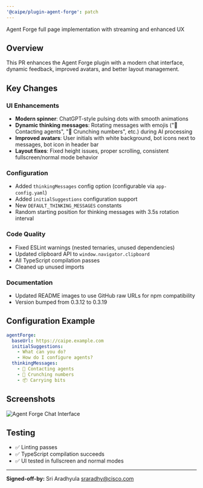```yaml
---
'@caipe/plugin-agent-forge': patch
---
```


Agent Forge full page implementation with streaming and enhanced UX

## Overview

This PR enhances the Agent Forge plugin with a modern chat interface, dynamic feedback, improved avatars, and better layout management.

## Key Changes

### UI Enhancements

- **Modern spinner**: ChatGPT-style pulsing dots with smooth animations
- **Dynamic thinking messages**: Rotating messages with emojis ("🤖 Contacting agents", "🔢 Crunching numbers", etc.) during AI processing
- **Improved avatars**: User initials with white background, bot icons next to messages, bot icon in header bar
- **Layout fixes**: Fixed height issues, proper scrolling, consistent fullscreen/normal mode behavior

### Configuration

- Added `thinkingMessages` config option (configurable via `app-config.yaml`)
- Added `initialSuggestions` configuration support
- New `DEFAULT_THINKING_MESSAGES` constants
- Random starting position for thinking messages with 3.5s rotation interval

### Code Quality

- Fixed ESLint warnings (nested ternaries, unused dependencies)
- Updated clipboard API to `window.navigator.clipboard`
- All TypeScript compilation passes
- Cleaned up unused imports

### Documentation

- Updated README images to use GitHub raw URLs for npm compatibility
- Version bumped from 0.3.12 to 0.3.19

## Configuration Example

```yaml
agentForge:
  baseUrl: https://caipe.example.com
  initialSuggestions:
    - What can you do?
    - How do I configure agents?
  thinkingMessages:
    - 🤖 Contacting agents
    - 🔢 Crunching numbers
    - 📦 Carrying bits
```

## Screenshots

![Agent Forge Chat Interface](https://raw.githubusercontent.com/cnoe-io/community-plugins/agent-forge/workspaces/agent-forge/plugins/agent-forge/images/jarvis_1.png)

## Testing

- ✅ Linting passes
- ✅ TypeScript compilation succeeds
- ✅ UI tested in fullscreen and normal modes

---

**Signed-off-by:** Sri Aradhyula <sraradhy@cisco.com>
